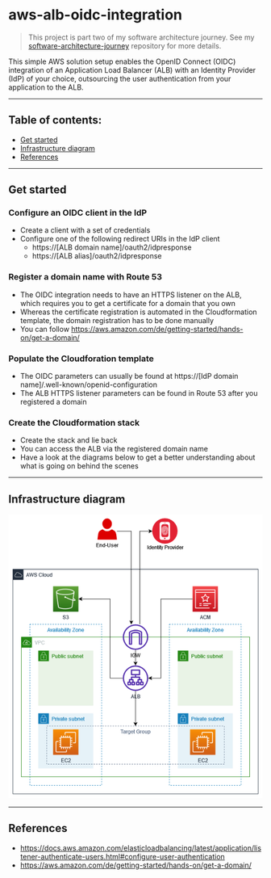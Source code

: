 # aws-alb-oidc-integration

> This project is part two of my software architecture journey. See my [software-architecture-journey](https://github.com/mykingdomforapawn/software-architecture-journey) repository for more details.

This simple AWS solution setup enables the OpenID Connect (OIDC) integration of an Application Load Balancer (ALB) with an Identity Provider (IdP) of your choice, outsourcing the user authentication from your application to the ALB.

---

## Table of contents:

- [Get started](#get-started)
- [Infrastructure diagram](#infrastructure-diagram)
- [References](#references)

---

## Get started

### Configure an OIDC client in the IdP
- Create a client with a set of credentials
- Configure one of the following redirect URIs in the IdP client
    - https://[ALB domain name]/oauth2/idpresponse
    - https://[ALB alias]/oauth2/idpresponse

### Register a domain name with Route 53
- The OIDC integration needs to have an HTTPS listener on the ALB, which requires you to get a certificate for a domain that you own
- Whereas the certificate registration is automated in the Cloudformation template, the domain registration has to be done manually
- You can follow https://aws.amazon.com/de/getting-started/hands-on/get-a-domain/

### Populate the Cloudforation template
- The OIDC parameters can usually be found at https://[IdP domain name]/.well-known/openid-configuration
- The ALB HTTPS listener parameters can be found in Route 53 after you registered a domain

### Create the Cloudformation stack
- Create the stack and lie back
- You can access the ALB via the registered domain name
- Have a look at the diagrams below to get a better understanding about what is going on behind the scenes

---

## Infrastructure diagram

![Diagram](diagram.drawio.png)

---

## References
- https://docs.aws.amazon.com/elasticloadbalancing/latest/application/listener-authenticate-users.html#configure-user-authentication
- https://aws.amazon.com/de/getting-started/hands-on/get-a-domain/

